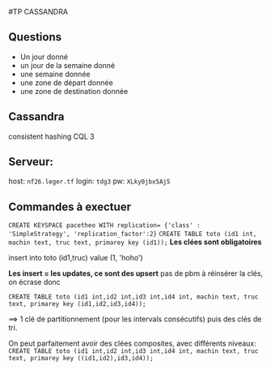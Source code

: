 #TP CASSANDRA
## Questions

- Un jour donné
- un jour de la semaine donné
- une semaine donnée
- une zone de départ donnée
- une zone de destination donnée

## Cassandra
consistent hashing
CQL 3
## Serveur:
host: `nf26.leger.tf`
login: `tdg3`
pw: `XLky0jbx5Aj5`


## Commandes à exectuer


`CREATE KEYSPACE pacetheo WITH replication= {'class' : 'SimpleStrategy', 'replication_factor':2}`
`CREATE TABLE toto (id1 int, machin text, truc text, primarey key (id1));`
**Les clées sont obligatoires**

insert into toto (id1,truc) value (1, 'hoho')

**Les insert = les updates, ce sont des upsert**
pas de pbm à réinsérer la clés, on écrase donc



`CREATE TABLE toto (id1 int,id2 int,id3 int,id4 int, machin text, truc text, primarey key (id1,id2,id3,id4));`

==> 1 clé de partitionnement (pour les intervals consécutifs) puis des clés de tri.

On peut parfaitement avoir des clées composites, avec différents niveaux:
`CREATE TABLE toto (id1 int,id2 int,id3 int,id4 int, machin text, truc text, primarey key ((id1,id2),id3,id4));`


